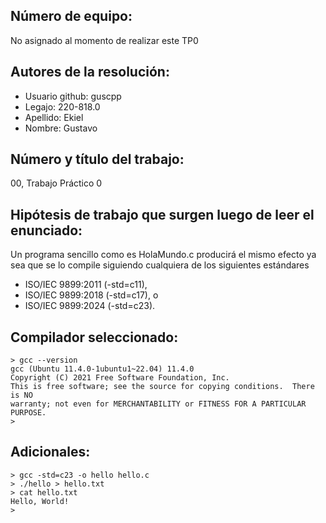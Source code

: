## Número de equipo:

No asignado al momento de realizar este TP0


## Autores de la resolución:

- Usuario github: guscpp
- Legajo: 220-818.0
- Apellido: Ekiel
- Nombre: Gustavo

## Número y título del trabajo:

00, Trabajo Práctico 0


## Hipótesis de trabajo que surgen luego de leer el enunciado:

Un programa sencillo como es HolaMundo.c producirá el mismo efecto ya sea que se lo compile siguiendo cualquiera de los siguientes estándares
- ISO/IEC 9899:2011 (-std=c11), 
- ISO/IEC 9899:2018 (-std=c17), o 
- ISO/IEC 9899:2024 (-std=c23).

## Compilador seleccionado:

```console
> gcc --version
gcc (Ubuntu 11.4.0-1ubuntu1~22.04) 11.4.0
Copyright (C) 2021 Free Software Foundation, Inc.
This is free software; see the source for copying conditions.  There is NO
warranty; not even for MERCHANTABILITY or FITNESS FOR A PARTICULAR PURPOSE.
> 
```

## Adicionales:

```console
> gcc -std=c23 -o hello hello.c
> ./hello > hello.txt
> cat hello.txt
Hello, World!
>
```
